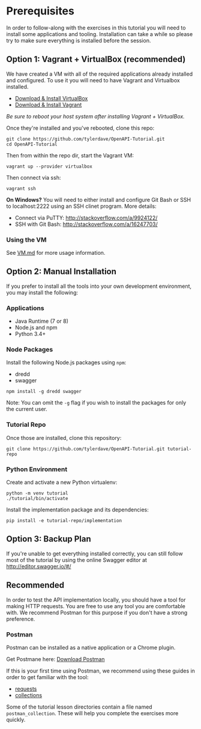 Prerequisites
=============

In order to follow-along with the exercises in this tutorial you will need 
to install some applications and tooling. Installation can take a while so
please try to make sure everything is installed before the session.

Option 1: Vagrant + VirtualBox (recommended)
-------------------------------------------

We have created a VM with all of the required applications already installed
and configured. To use it you will need to have Vagrant and Virtualbox
installed.

- [Download & Install VirtualBox](https://www.virtualbox.org/wiki/Downloads)
- [Download & Install Vagrant](https://www.vagrantup.com/docs/installation/)

*Be sure to reboot your host system after installing Vagrant + VirtualBox.*

Once they're installed and you've rebooted, clone this repo:

```
git clone https://github.com/tylerdave/OpenAPI-Tutorial.git
cd OpenAPI-Tutorial
```

Then from within the repo dir, start the Vagrant VM:

```
vagrant up --provider virtualbox
```

Then connect via ssh:

```
vagrant ssh
```

**On Windows?** You will need to either install and configure Git Bash or SSH
to localhost:2222 using an SSH clinet program. More details:

- Connect via PuTTY: http://stackoverflow.com/a/9924122/
- SSH with Git Bash: http://stackoverflow.com/a/16247703/

### Using the VM

See [VM.md](VM.md) for more usage information.

Option 2: Manual Installation
-----------------------------

If you prefer to install all the tools into your own development environment,
you may install the following:

### Applications

- Java Runtime (7 or 8)
- Node.js and npm
- Python 3.4+

### Node Packages

Install the following Node.js packages using `npm`:

- dredd
- swagger

```
npm install -g dredd swagger
```

Note: You can omit the `-g` flag if you wish to install the packages for only
the current user.

### Tutorial Repo

Once those are installed, clone this repository:

```
git clone https://github.com/tylerdave/OpenAPI-Tutorial.git tutorial-repo
```

### Python Environment

Create and activate a new Python virtualenv:

```
python -m venv tutorial
./tutorial/bin/activate
```

Install the implementation package and its dependencies:

```
pip install -e tutorial-repo/implementation
```

Option 3: Backup Plan
---------------------

If you're unable to get everything installed correctly, you can still follow
most of the tutorial by using the online Swagger editor at
http://editor.swagger.io/#/

Recommended
-----------

In order to test the API implementation locally, you should have a tool for 
making HTTP requests. You are free to use any tool you are comfortable with. We
recommend Postman for this purpose if you don't have a strong preference.

### Postman

Postman can be installed as a native application or a Chrome plugin.

Get Postmane here: [Download Postman](https://www.getpostman.com/)

If this is your first time using Postman, we recommend using these guides in
order to get familiar with the tool:

- [requests](https://www.getpostman.com/docs/requests)
- [collections](https://www.getpostman.com/docs/collections)

Some of the tutorial lesson directories contain a file named 
`postman_collection`. These will help you complete the exercises more quickly.
